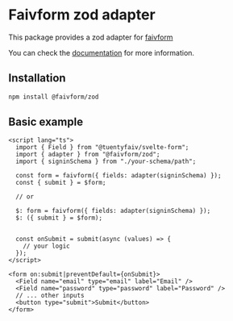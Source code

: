 # Faivform zod adapter

This package provides a zod adapter for [faivform](https://www.npmjs.com/package/@tuentyfaiv/svelte-form)

You can check the [documentation](https://forms.tuentyfaiv.com/adapters/zod/) for more information.

## Installation

```bash
npm install @faivform/zod
```

## Basic example

```svelte
<script lang="ts">
  import { Field } from "@tuentyfaiv/svelte-form";
  import { adapter } from "@faivform/zod";
  import { signinSchema } from "./your-schema/path";

  const form = faivform({ fields: adapter(signinSchema) });
  const { submit } = $form;
  
  // or

  $: form = faivform({ fields: adapter(signinSchema) });
  $: ({ submit } = $form);


  const onSubmit = submit(async (values) => {
    // your logic
  });
</script>

<form on:submit|preventDefault={onSubmit}>
  <Field name="email" type="email" label="Email" />
  <Field name="password" type="password" label="Password" />
  // ... other inputs
  <button type="submit">Submit</button>
</form>
```
